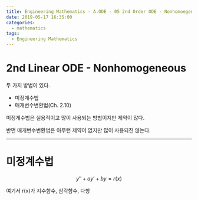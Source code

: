 ```yaml
---
title: Engineering Mathematics - A.ODE - 05 2nd Order ODE - Nonhomoegeneous
date: 2019-05-17 16:35:00
categories:
  - mathematics
tags:
  - Engineering Mathematics
---
```


# 2nd Linear ODE - Nonhomogeneous

두 가지 방법이 있다.

- 미정계수법
- 매개변수변환법(Ch. 2.10)

미정계수법은 실용적이고 많이 사용되는 방법이지만 제약이 많다.

반면 매개변수변환법은 아무런 제약이 없지만 많이 사용되진 않는다.

---

# 미정계수법

$$y'' + ay' + by = r(x)$$

여기서 r(x)가 지수함수, 삼각함수, 다항
